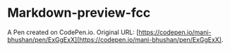 # Markdown-preview-fcc

A Pen created on CodePen.io. Original URL: [https://codepen.io/mani-bhushan/pen/ExGgExX](https://codepen.io/mani-bhushan/pen/ExGgExX).

